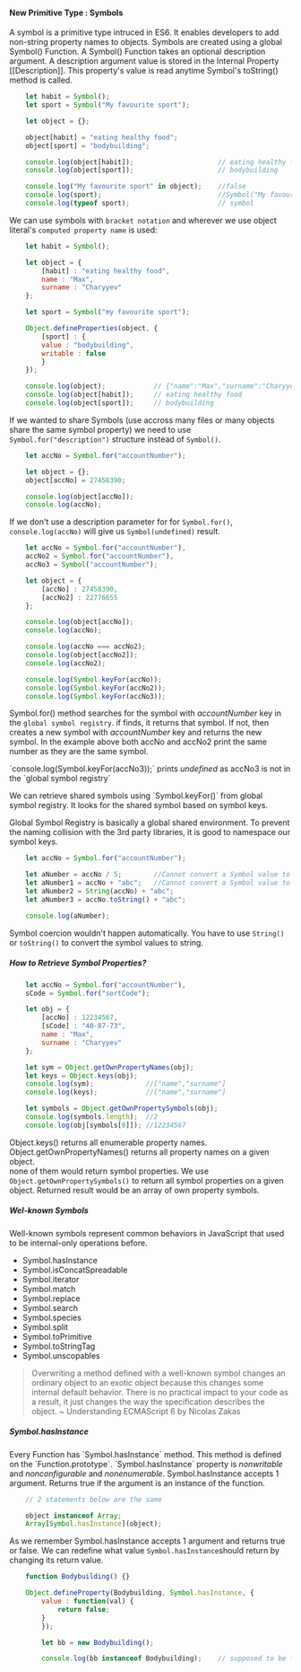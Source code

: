 <h4>New Primitive Type : Symbols</h4>

A symbol is a primitive type intruced in ES6. It enables developers to add non-string property names to objects. Symbols are created using a global Symbol() Function. A Symbol() Function takes an optional description argument. A description argument value is stored in the Internal Property [[Description]]. This property's value is read anytime Symbol's toString() method is called.

```javascript
	let habit = Symbol();
	let sport = Symbol("My favourite sport");

	let object = {};

	object[habit] = "eating healthy food";
	object[sport] = "bodybuilding";

	console.log(object[habit]);						// eating healthy food"
	console.log(object[sport]);						// bodybuilding

	console.log("My favourite sport" in object);	//false
	console.log(sport);								//Symbol("My favourite sport")
	console.log(typeof sport);						// symbol
```

We can use symbols with `bracket notation` and wherever we use object literal's `computed property name` is used:

```javascript
	let habit = Symbol();

	let object = {
  		[habit] : "eating healthy food",
  		name : "Max",
  		surname : "Charyyev"
	};

	let sport = Symbol("my favourite sport");

	Object.defineProperties(object, {
  		[sport] : {
    	value : "bodybuilding",
    	writable : false
  		}
	});

	console.log(object);			// {"name":"Max","surname":"Charyyev"}
	console.log(object[habit]);		// eating healthy food
	console.log(object[sport]);		// bodybuilding
```

If we wanted to share Symbols (use accross many files or many objects share the same symbol property) we need to use `Symbol.for("description")` structure instead of `Symbol()`.
```javascript
	let accNo = Symbol.for("accountNumber");

	let object = {};
	object[accNo] = 27458390;

	console.log(object[accNo]);
	console.log(accNo);
```

If we don't use a description parameter for for `Symbol.for()`, `console.log(accNo)` will give us `Symbol(undefined)` result.

```javascript
	let accNo = Symbol.for("accountNumber"),
    accNo2 = Symbol.for("accountNumber"),
    accNo3 = Symbol("accountNumber");

	let object = {
  		[accNo] : 27458390,
  		[accNo2] : 22776655
	};

	console.log(object[accNo]);
	console.log(accNo);

	console.log(accNo === accNo2);
	console.log(object[accNo2]);
	console.log(accNo2);

	console.log(Symbol.keyFor(accNo));
	console.log(Symbol.keyFor(accNo2));
	console.log(Symbol.keyFor(accNo3));
```

Symbol.for() method searches for the symbol with <i>accountNumber</i> key in the `global symbol registry`. if finds, it returns that symbol. If not, then creates a new symbol with <i>accountNumber</i> key and returns the new symbol. In the example above both accNo and accNo2 print the same number as they are the same symbol.
<p>`console.log(Symbol.keyFor(accNo3));` prints <i>undefined</i> as accNo3 is not in the `global symbol registry`</p>
<p>We can retrieve shared symbols using `Symbol.keyFor()` from global symbol registry. It looks for the shared symbol based on symbol keys.</p>
<p>Global Symbol Registry is basically a global shared environment. To prevent the naming collision with the 3rd party libraries, it is good to namespace our symbol keys.</p>

```javascript
	let accNo = Symbol.for("accountNumber");

	let aNumber = accNo / 5;  		//Cannot convert a Symbol value to a number
	let aNumber1 = accNo + "abc"; 	//Cannot convert a Symbol value to a string
	let aNumber2 = String(accNo) + "abc";
	let aNumber3 = accNo.toString() + "abc";

	console.log(aNumber);
```
Symbol coercion wouldn't happen automatically. You have to use `String()` or `toString()` to convert the symbol values to string.

<h5>How to Retrieve Symbol Properties?</h5>

```javascript
	let accNo = Symbol.for("accountNumber"),
    sCode = Symbol.for("sortCode");

	let obj = {
  		[accNo] : 12234567,
  		[sCode] : "40-87-73",
  		name : "Max",
  		surname : "Charyyev"
	};

	let sym = Object.getOwnPropertyNames(obj);
	let keys = Object.keys(obj);
	console.log(sym);             //["name","surname"]
	console.log(keys);            //["name","surname"]

	let symbols = Object.getOwnPropertySymbols(obj);
	console.log(symbols.length);  //2
	console.log(obj[symbols[0]]); //12234567
```

Object.keys() returns all enumerable property names. <br>
Object.getOwnPropertyNames() returns all property names on a given object. <br>
none of them would return symbol properties. We use `Object.getOwnPropertySymbols()` to return all symbol properties on a given object. Returned result would be an array of own property symbols.

<h5>Wel-known Symbols</h5>
Well-known symbols represent common behaviors in JavaScript that used to be internal-only operations before.

- Symbol.hasInstance
- Symbol.isConcatSpreadable
- Symbol.iterator
- Symbol.match
- Symbol.replace
- Symbol.search
- Symbol.species
- Symbol.split
- Symbol.toPrimitive
- Symbol.toStringTag
- Symbol.unscopables

> Overwriting a method defined with a well-known symbol changes an ordinary object to an exotic object because this changes some internal default behavior. There is no practical impact to your code as a result, it just changes the way the specification describes the object.
~ Understanding ECMAScript 6 by Nicolas Zakas

<h5>Symbol.hasInstance</h5>
Every Function has `Symbol.hasInstance` method. This method is defined on the `Function.prototype`. `Symbol.hasInstance` property is <i>nonwritable</i> and <i>nonconfigurable</i> and <i>nonenumerable</i>. Symbol.hasInstance accepts 1 argument. Returns true if the argument is an instance of the function.

```javascript
	// 2 statements below are the same

	object instanceof Array;
	Array[Symbol.hasInstance](object);
```

As we remember Symbol.hasInstance accepts 1 argument and returns true or false. We can redefine what value `Symbol.hasInstance`should return by changing its return value.

```javascript
	function Bodybuilding() {}

	Object.defineProperty(Bodybuilding, Symbol.hasInstance, {
		value : function(val) {
			return false;
		}
		});

		let bb = new Bodybuilding();

		console.log(bb instanceof Bodybuilding);	// supposed to be false, it prints true. why???
``` 

